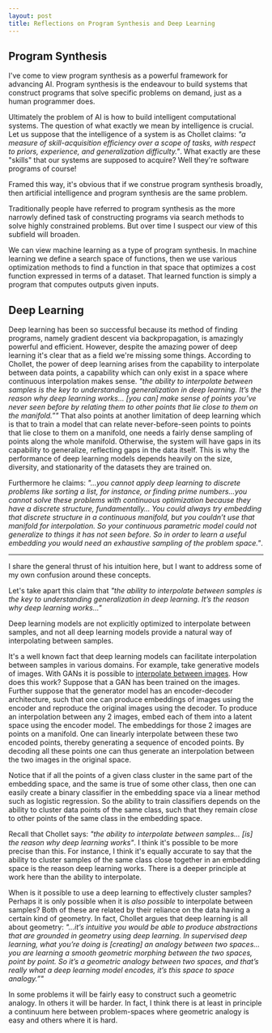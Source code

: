 ```yaml
---
layout: post
title: Reflections on Program Synthesis and Deep Learning
---
```


## Program Synthesis

I've come to view program synthesis as a powerful framework for advancing AI. Program synthesis is the endeavour to build systems that construct programs that solve specific problems on demand, just as a human programmer does.

Ultimately the problem of AI is how to build intelligent computational systems. The question of what exactly we mean by intelligence is crucial. Let us suppose that the intelligence of a system is as Chollet claims: *"a measure of skill-acquisition efficiency over a scope of tasks, with respect to priors, experience, and generalization difficulty."*. What exactly are these "skills" that our systems are supposed to acquire? Well they're software programs of course!

Framed this way, it's obvious that if we construe program synthesis broadly, then artificial intelligence and program synthesis are the same problem.

Traditionally people have referred to program synthesis as the more narrowly defined task of constructing programs via search methods to solve highly constrained problems. But over time I suspect our view of this subfield will broaden.

We can view machine learning as a type of program synthesis. In machine learning we define a search space of functions, then we use various optimization methods to find a function in that space that optimizes a cost function expressed in terms of a dataset. That learned function is simply a program that computes outputs given inputs.

## Deep Learning

Deep learning has been so successful because its method of finding programs, namely gradient descent via backpropagation, is amazingly powerful and efficient. However, despite the amazing power of deep learning it's clear that as a field we're missing some things. According to Chollet, the power of deep learning arises from the capability to interpolate between data points, a capability which can only exist in a space where continuous interpolation makes sense. *"the ability to interpolate between samples is the key to understanding generalization in deep learning. It’s the reason why deep learning works… [you can] make sense of points you’ve never seen before by relating them to other points that lie close to them on the manifold.”"* That also points at another limitation of deep learning which is that to train a model that can relate never-before-seen points to points that lie close to them on a manifold, one needs a fairly dense sampling of points along the whole manifold. Otherwise, the system will have gaps in its capability to generalize, reflecting gaps in the data itself. This is why the performance of deep learning models depends heavily on the size, diversity, and stationarity of the datasets they are trained on.

 Furthermore he claims: *"...you cannot apply deep learning to discrete problems like sorting a list, for instance, or finding prime numbers…you cannot solve these problems with continuous optimization because they have a discrete structure, fundamentally… You could always try embedding that discrete structure in a continuous manifold, but you couldn’t use that manifold for interpolation. So your continuous parametric model could not generalize to things it has not seen before. So in order to learn a useful embedding you would need an exhaustive sampling of the problem space."*.

---

I share the general thrust of his intuition here, but I want to address some of my own confusion around these concepts.

Let's take apart this claim that *"the ability to interpolate between samples is the key to understanding generalization in deep learning. It’s the reason why deep learning works…"*

Deep learning models are not explicitly optimized to interpolate between samples, and not all deep learning models provide a natural way of interpolating between samples.

It's a well known fact that deep learning models can facilitate interpolation between samples in various domains. For example, take generative models of images. With GANs it is possible to [interpolate between images](https://www.youtube.com/watch?v=djsEKYuiRFE&ab_channel=NolanStrait). How does this work? Suppose that a GAN has been trained on the images. Further suppose that the generator model has an encoder-decoder architecture, such that one can produce embeddings of images using the encoder and reproduce the original images using the decoder. To produce an interpolation between any 2 images, embed each of them into a latent space using the encoder model. The embeddings for those 2 images are points on a manifold. One can linearly interpolate between these two encoded points, thereby generating a sequence of encoded points. By decoding all these points one can thus generate an interpolation between the two images in the original space.

Notice that if all the points of a given class cluster in the same part of the embedding space, and the same is true of some other class, then one can easily create a binary classifier in the embedding space via a linear method such as logistic regression. So the ability to train classifiers depends on the ability to cluster data points of the same class, such that they remain *close* to other points of the same class in the embedding space.

Recall that Chollet says: *"the ability to interpolate between samples... [is] the reason why deep learning works"*. I think it's possible to be more precise than this. For instance, I think it's equally accurate to say that the ability to cluster samples of the same class close together in an embedding space is the reason deep learning works. There is a deeper principle at work here than the ability to interpolate.

When is it possible to use a deep learning to effectively cluster samples? Perhaps it is only possible when it is *also possible* to interpolate between samples? Both of these are related by their reliance on the data having a certain kind of geometry. In fact, Chollet argues that deep learning is all about geometry: *"...it’s intuitive you would be able to produce abstractions that are grounded in geometry using deep learning. In supervised deep learning, what you’re doing is [creating] an analogy between two spaces…you are learning a smooth geometric morphing between the two spaces, point by point. So it’s a geometric analogy between two spaces, and that’s really what a deep learning model encodes, it’s this space to space analogy.”"*

In some problems it will be fairly easy to construct such a geometric analogy. In others it will be harder. In fact, I think there is at least in principle a continuum here between problem-spaces where geometric analogy is easy and others where it is hard.
